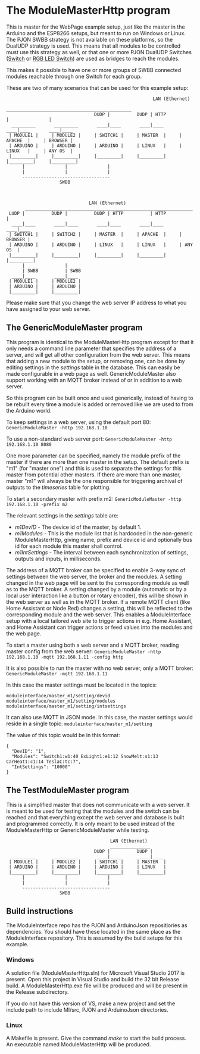 # The ModuleMasterHttp program
This is master for the WebPage example setup, just like the master in the Arduino and the ESP8266 setups, but meant to run on Windows or Linux.
The PJON SWBB strategy is not available on these platforms, so the DualUDP strategy is used. This means that all modules to be controlled must use this strategy as well, or that one or more PJON DualUDP Switches ([Switch](https://github.com/gioblu/PJON/blob/master/examples/ARDUINO/Local/SoftwareBitBang/Tunneler/SwitchA/SwitchA.ino) or [RGB LED Switch](https://github.com/gioblu/PJON/blob/master/examples/ARDUINO/Local/SoftwareBitBang/Tunneler/BlinkingRGBSwitch/BlinkingRGBSwitch.ino)) are used as bridges to reach the modules. 

This makes it possible to have one or more groups of SWBB connected modules reachable through one Switch for each group.

These are two of many scenarios that can be used for this example setup:
```
                                                       LAN (Ethernet)
                                       _______________________________________________
                                 DUDP |          DUDP | HTTP          |               |
  _________       _________       ____|____       ____|____       ____|____       ____|____
 | MODULE1 |     | MODULE2 |     | SWITCH1 |     | MASTER  |     | APACHE  |     | BROWSER |
 | ARDUINO |     | ARDUINO |     | ARDUINO |     | LINUX   |     | LINUX   |     | ANY OS  |
 |_________|     |_________|     |_________|     |_________|     |_________|     |_________|
      |               |               |
      |               |               |
      ---------------------------------
                    SWBB           



                               LAN (Ethernet)
       _______________________________________________________________
 LUDP |          DUDP |          DUDP | HTTP          | HTTP          |
  ____|____       ____|____       ____|____       ____|____       ____|____ 
 | SWITCH1 |     | SWITCH2 |     | MASTER  |     | APACHE  |     | BROWSER |
 | ARDUINO |     | ARDUINO |     | LINUX   |     | LINUX   |     | ANY OS  |
 |_________|     |_________|     |_________|     |_________|     |_________|
      |               |
      | SWBB          | SWBB
  ____|____       ____|____
 | MODULE1 |     | MODULE2 |               
 | ARDUINO |     | ARDUINO |
 |_________|     |_________|
```

Please make sure that you change the web server IP address to what you have assigned to your web server.

## The GenericModuleMaster program
This program is identical to the ModuleMasterHttp program except for that it only needs a command line parameter that
specifies the address of a server, and will get all other configuration from the web server. This means that adding a new module to the setup, or removing one, can be done by editing settings in the *settings* table in the database. This can easily be made configurable in a web page as well. GenericModuleMaster also support working with an MQTT broker instead of
or in addition to a web server.

So this program can be built once and used generically, instead of having to be rebuilt every time a module is added or removed like we are used to from the Arduino world.

To keep settings in a web server, using the default port 80:
`GenericModuleMaster -http 192.168.1.10`

To use a non-standard web server port:
`GenericModuleMaster -http 192.168.1.10 8080` 

One more parameter can be specified, namely the module prefix of the master if there are more than one master in the setup. The default prefix is "m1" (for "master one") and this is used to separate the settings for this master from potential other masters. If there are more than one master, master "m1" will always be the one responsible for triggering archival of outputs to the *timeseries* table for plotting.

To start a secondary master with prefix m2:
`GenericModuleMaster -http 192.168.1.10 -prefix m2`

The relevant settings in the *settings* table are:
* _m1DevID_ - The device id of the master, by default 1.
* _m1Modules_ - This is the module list that is hardcoded in the non-generic ModuleMasterHttp, giving name, prefix and device id and optionally bus id for each module this master shall control.
* _m1IntSettings_ - The interval between each synchronization of settings, outputs and inputs, in milliseconds.

The address of a MQTT broker can be specified to enable 3-way sync of settings between the web server, the broker and the 
modules. A setting changed in the web page will be sent to the corresponding module as well as to the MQTT broker.
A setting changed by a module (automatic or by a local user interaction like a button or rotary encoder), this will be
shown in the web server as well as in the MQTT broker. If a remote MQTT client (like Home Assistant or Node Red) changes
a setting, this will be reflected to the corresponding module and the web server.
This enables a ModuleInterface setup with a local tailored web site to trigger actions in e.g. Home Assistant, and
Home Assistant can trigger actions or feed values into the modules and the web page.

To start a master using both a web server and a MQTT broker, reading master config from the web server:
`GenericModuleMaster -http 192.168.1.10 -mqtt 192.168.1.11 -config http`

It is also possible to run the master with no web server, only a MQTT broker:
`GenericModuleMaster -mqtt 192.168.1.11`

In this case the master settings must be located in the topics:
```
moduleinterface/master_m1/setting/devid
moduleinterface/master_m1/setting/modules
moduleinterface/master_m1/setting/intsettings
```

It can also use MQTT in JSON mode. In this case, the master settings would reside in a single topic:
`moduleinterface/master_m1/setting`

The value of this topic would be in this format:
```
{ 
  "DevID": "1",
  "Modules": "Switch1:w1:40 ExLight1:e1:12 SnowMelt:s1:13 CarHeat1:c1:14 TeslaC:tc:7",
  "IntSettings": "10000"
}
```

## The TestModuleMaster program

This is a simplified master that does not communicate with a web server. It is meant to be used for testing that the modules and the switch can be reached and that everything except the web server and database is built and programmed correctly. It is only meant to be used instead of the ModuleMasterHttp or GenericModuleMaster while testing.
```
                                       LAN (Ethernet)
                                       _______________
                                 DUDP |          DUDP |
  _________       _________       ____|____       ____|____ 
 | MODULE1 |     | MODULE2 |     | SWITCH1 |     | MASTER  |
 | ARDUINO |     | ARDUINO |     | ARDUINO |     | LINUX   |
 |_________|     |_________|     |_________|     |_________|
      |               |               |
      |               |               |
      ---------------------------------
                    SWBB           
```

## Build instructions
The ModuleInterface repo has the PJON and ArduinoJson repositiories as dependencies. You should have these located in the same place as the ModuleInterface repository. This is assumed by the build setups for this example.

### Windows
A solution file (ModuleMasterHttp.sln) for Microsoft Visual Studio 2017 is present. Open this project in Visual Studio and build the 32 bit Release build. A ModuleMasterHttp.exe file will be produced and will be present in the Release subdirectory.

If you do not have this version of VS, make a new project and set the include path to include MI/src, PJON and ArduinoJson directories.

### Linux
A Makefile is present. Give the command _make_ to start the build process. An executable named ModuleMasterHttp will be produced.
